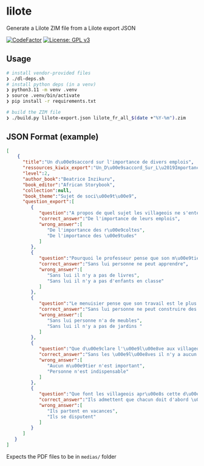 # lilote

Generate a Lilote ZIM file from a Lilote export JSON

[![CodeFactor](https://www.codefactor.io/repository/github/openzim/lilote/badge)](https://www.codefactor.io/repository/github/openzim/lilote)
[![License: GPL v3](https://img.shields.io/badge/License-GPLv3-blue.svg)](https://www.gnu.org/licenses/gpl-3.0)

## Usage

```sh
# install vendor-provided files
❯ ./dl-deps.sh
# install python deps (in a venv)
❯ python3.11 -m venv .venv
❯ source .venv/bin/activate
❯ pip install -r requirements.txt

# build the ZIM file
❯ ./build.py lilote-export.json lilote_fr_all_$(date +"%Y-%m").zim
```

## JSON Format (example)

```json
[
    {
      "title":"Un d\u00e9saccord sur l'importance de divers emplois",
      "ressources_kiwix_export":"Un_D\u00e9saccord_Sur_L\u2019Importance_De_Divers_Emplois",
      "level":2,
      "author_book":"Beatrice Inzikuru",
      "book_editor":"African Storybook",
      "collection":null,
      "book_theme":"Sujet de soci\u00e9t\u00e9",
      "question_export":[
         {
            "question":"A propos de quel sujet les villageois ne s'entendent-ils pas ? ",
            "correct_answer":"De l'importance de leurs emplois",
            "wrong_answer":[
               "De l'importance des r\u00e9coltes",
               "De l'importance des \u00e9tudes"
            ]
         },
         {
            "question":"Pourquoi le professeur pense que son m\u00e9tier est le plus important ?",
            "correct_answer":"Sans lui personne ne peut apprendre",
            "wrong_answer":[
               "Sans lui il n'y a pas de livres",
               "Sans lui il n'y a pas d'enfants en classe"
            ]
         },
         {
            "question":"Le menuisier pense que son travail est le plus important. Pourquoi ?",
            "correct_answer":"Sans lui personne ne peut construire des maisons et des \u00e9coles",
            "wrong_answer":[
               "Sans lui personne n'a de meubles",
               "Sans lui il n'y a pas de jardins "
            ]
         },
         {
            "question":"Que d\u00e9clare l'\u00e9l\u00e8ve aux villageois ?",
            "correct_answer":"Sans les \u00e9l\u00e8ves il n'y a aucun m\u00e9tier",
            "wrong_answer":[
               "Aucun m\u00e9tier n'est important",
               "Personne n'est indispensable"
            ]
         },
         {
            "question":"Que font les villageois apr\u00e8s cette d\u00e9claration ? ",
            "correct_answer":"Ils admettent que chacun doit d'abord \u00eatre un \u00e9l\u00e8ve",
            "wrong_answer":[
               "Ils partent en vacances",
               "Ils se disputent"
            ]
         }
      ]
   }
]

```

Expects the PDF files to be in `medias/` folder
